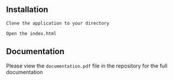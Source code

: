 ## Installation

`Clone the application to your directory`

`Open the index.html`

## Documentation

Please view the `documentation.pdf` file in the repository for the full documentation
